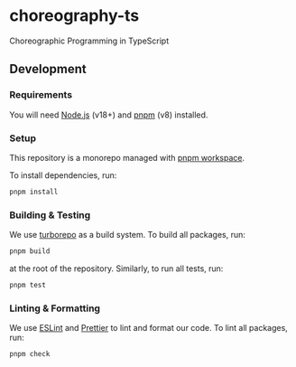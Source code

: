 # choreography-ts

Choreographic Programming in TypeScript

## Development

### Requirements

You will need [Node.js](https://nodejs.org/en) (v18+) and [pnpm](https://pnpm.io/) (v8) installed.

### Setup

This repository is a monorepo managed with [pnpm workspace](https://pnpm.io/workspaces).

To install dependencies, run:

```sh
pnpm install
```

### Building & Testing

We use [turborepo](https://turbo.build/repo) as a build system. To build all packages, run:

```sh
pnpm build
```

at the root of the repository. Similarly, to run all tests, run:

```sh
pnpm test
```

### Linting & Formatting

We use [ESLint](https://eslint.org/) and [Prettier](https://prettier.io/) to lint and format our code. To lint all packages, run:

```sh
pnpm check
```
